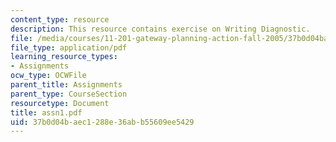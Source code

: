 ```yaml
---
content_type: resource
description: This resource contains exercise on Writing Diagnostic.
file: /media/courses/11-201-gateway-planning-action-fall-2005/37b0d04baec1288e36abb55609ee5429_assn1.pdf
file_type: application/pdf
learning_resource_types:
- Assignments
ocw_type: OCWFile
parent_title: Assignments
parent_type: CourseSection
resourcetype: Document
title: assn1.pdf
uid: 37b0d04b-aec1-288e-36ab-b55609ee5429
---
```

